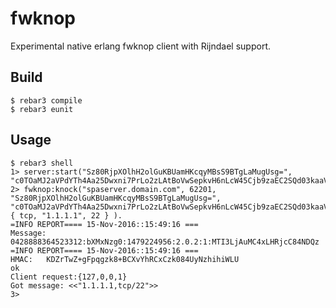 fwknop
=====

Experimental native erlang fwknop client with Rijndael support.

Build
-----

    $ rebar3 compile
    $ rebar3 eunit

Usage
-----
  
    $ rebar3 shell
    1> server:start("Sz80RjpXOlhH2olGuKBUamHKcqyMBsS9BTgLaMugUsg=", "c0TOaMJ2aVPdYTh4Aa25Dwxni7PrLo2zLAtBoVwSepkvH6nLcW45Cjb9zaEC2SQd03kaaV+Ckx3FhCh5ohNM5Q==").
    2> fwknop:knock("spaserver.domain.com", 62201, "Sz80RjpXOlhH2olGuKBUamHKcqyMBsS9BTgLaMugUsg=", "c0TOaMJ2aVPdYTh4Aa25Dwxni7PrLo2zLAtBoVwSepkvH6nLcW45Cjb9zaEC2SQd03kaaV+Ckx3FhCh5ohNM5Q==", { tcp, "1.1.1.1", 22 } ).
    =INFO REPORT==== 15-Nov-2016::15:49:16 ===
    Message: 0428888364523312:bXMxNzg0:1479224956:2.0.2:1:MTI3LjAuMC4xLHRjcC84NDQz
    =INFO REPORT==== 15-Nov-2016::15:49:16 ===
    HMAC:   KDZrTwZ+gFpqgzk8+BCXvYhRCxCzk084UyNzhihiWLU
    ok
    Client request:{127,0,0,1}
    Got message: <<"1.1.1.1,tcp/22">>
    3>
